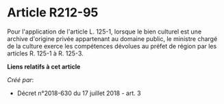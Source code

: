 # Article R212-95

Pour l'application de l'article L. 125-1, lorsque le bien culturel est une archive d'origine privée appartenant au domaine
public, le ministre chargé de la culture exerce les compétences dévolues au préfet de région par les articles R. 125-1 à R.
125-3.

**Liens relatifs à cet article**

_Créé par_:

  - Décret n°2018-630 du 17 juillet 2018 - art. 3
